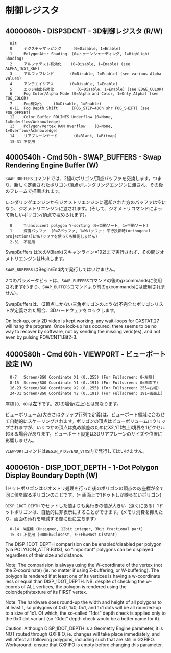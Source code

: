 # 制御レジスタ

## 4000060h - DISP3DCNT - 3D制御レジスタ (R/W)

```
  Bit
  0     テクスチャマッピング     (0=Disable, 1=Enable)
  1     PolygonAttr Shading  (0=トゥーンシェーディング, 1=Highlight Shading)
  2     アルファテスト有効化    (0=Disable, 1=Enable) (see ALPHA_TEST_REF)
  3     アルファブレンド       (0=Disable, 1=Enable) (see various Alpha values)
  4     アンチエイリアス       (0=Disable, 1=Enable)
  5     エッジ抽出有効化          (0=Disable, 1=Enable) (see EDGE_COLOR)
  6     Fog Color/Alpha Mode (0=Alpha and Color, 1=Only Alpha) (see FOG_COLOR)
  7     Fog有効化     (0=Disable, 1=Enable)
  8-11  Fog Depth Shift      (FOG_STEP=400h shr FOG_SHIFT) (see FOG_OFFSET)
  12    Color Buffer RDLINES Underflow (0=None, 1=Underflow/Acknowledge)
  13    Polygon/Vertex RAM Overflow    (0=None, 1=Overflow/Acknowledge)
  14    リアプレーンモード       (0=Blank, 1=Bitmap)
  15-31 不使用
```

## 4000540h - Cmd 50h - SWAP_BUFFERS - Swap Rendering Engine Buffer (W)

`SWAP_BUFFERS`コマンドでは、2組のポリゴン/頂点バッファを交換します。つまり、新しく定義されたポリゴン/頂点がレンダリングエンジンに渡され、その後のフレームで描画されます。

レンダリングエンジンからジオメトリエンジンに返却された方のバッファは空になり、ジオメトリエンジンに渡されます。(そして、ジオメトリコマンドによって新しいポリゴン/頂点で埋められます)。

```
  0     Translucent polygon Y-sorting (0=自動ソート, 1=手動ソート)
  1     深度バッファ  (0=Zバッファ, 1=Wバッファ; 平行投影時(orthogonal projections)にWバッファを使っても機能しません)
  2-31  不使用
```

SwapBuffers は次のVBlank(スキャンライン=192)まで実行されず、その間ジオメトリエンジンはHaltします。

`SWAP_BUFFERS` はBegin/End内で発行してはいけません。

2つのパラメータビットは、`SWAP_BUFFERS`コマンドの後のgxcommandsに使用されます(つまり、`SWAP_BUFFERS`コマンドより前のgxcommandsには使用されません)。

SwapBuffersは、(2頂点しかない三角ポリゴンのような)不完全なポリゴンリストが定義された場合、3Dハードウェアをロックします。

On lock-up, only 2D video is kept working, any wait-loops for GXSTAT.27 will hang the program. Once lock-up has occured, there seems to be no way to recover by software, not by sending the missing veric(es), and not even by pulsing POWCNT1.Bit2-3.

## 4000580h - Cmd 60h - VIEWPORT - ビューポート設定 (W)

```
  0-7   Screen/BG0 Coordinate X1 (0..255) (For Fullscreen: 0=左端)
  8-15  Screen/BG0 Coordinate Y1 (0..191) (For Fullscreen: 0=画面下)
  16-23 Screen/BG0 Coordinate X2 (0..255) (For Fullscreen: 255=右端)
  24-31 Screen/BG0 Coordinate Y2 (0..191) (For Fullscreen: 191=画面上)
```

座標`(0, 0)`は**左下**です。2Dの場合(左上)とは異なります。

ビューボリューム(大きさはクリップ行列で定義)は、ビューポート領域に合わせて自動的にスケーリングされます。ポリゴンの頂点はビューボリュームにクリップされますが、いくつかの頂点は丸め誤差のためにX2,Y1(右上)境界を1ピクセル超える場合があります。ビューポート設定は3Dリアプレーンのサイズや位置に影響しません。

`VIEWPORT`コマンドは`BEGIN_VTXS/END_VTXS`内で発行してはいけません。

## 4000610h - DISP_1DOT_DEPTH - 1-Dot Polygon Display Boundary Depth (W)

1ドットポリゴンはジオメトリ処理を行った後のポリゴンの頂点のxy座標が全て同じ値を取るポリゴンのことです。(= 画面上で1ドットしか映らないポリゴン)

`DISP_1DOT_DEPTH` でセットした値よりも奥行きの値が大きい（遠くにある）1ドットポリゴンは、自動的に非表示にすることができます。(メモリ消費を抑えたり、画面の汚れを軽減する際に役に立ちます)

```
  0-14  W座標 (Unsigned, 12bit integer, 3bit fractional part)
  15-31 不使用 (0000h=Closest, 7FFFh=Most Distant)
```

The DISP_1DOT_DEPTH comparision can be enabled/disabled per polygon (via POLYGON_ATTR.Bit13), so “important” polygons can be displayed regardless of their size and distance.

Note: The comparision is always using the W-coordinate of the vertex (not the Z-coordinate) (ie. no matter if using Z-buffering, or W-buffering). The polygon is rendered if at least one of its vertices is having a w-coordinate less or equal than DISP_1DOT_DEPTH. NB. despite of checking the w-coords of ALL vertices, the polygon is rendered using the color/depth/texture of its FIRST vertex.

Note: The hardware does round-up the width and height of all polygons to at least 1, so polygons of 0x0, 1x0, 0x1, and 1x1 dots will be all rounded-up to a size of 1x1. Of which, the so-called “1dot” depth check is applied only to the 0x0 dot variant (so “0dot” depth check would be a better name for it).

Caution: Although DISP_1DOT_DEPTH is a Geometry Engine parameter, it is NOT routed through GXFIFO, ie. changes will take place immediately, and will affect all following polygons, including such that are still in GXFIFO. Workaround: ensure that GXFIFO is empty before changing this parameter.




